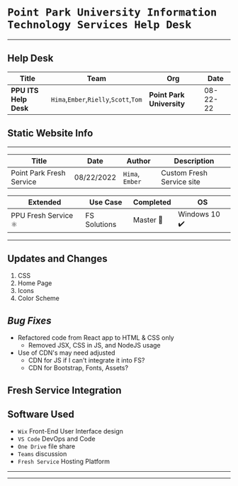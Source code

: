 
# `Point Park University Information Technology Services Help Desk`

___
<!-- title: 'PPU ITS Help Desk'
author:`Hima`,`Ember`,`Rielly`,`Scott`,`Tom`
date: 08-22-2022
description: Website designed by Ember and coded by Hima to integrate with and update the client side of Point Park University Fresh Service support website.
___ -->

## Help Desk

| Title | Team | Org | Date |
| -------|--------|-----|---- |
| **PPU ITS Help Desk** | `Hima`,`Ember`,`Rielly`,`Scott`,`Tom` | **Point Park University** | 08-22-22|

## Static Website Info

___
| Title            | Date       | Author       | Description            |
| ---------------- | ---------- | ------------ | ---------------------- |
| Point Park Fresh Service | 08/22/2022 | `Hima`, `Ember` | Custom Fresh Service site|

| Extended             | Use Case        | Completed | OS   |
| -------------------- | --------------- | --------- | -------- |
| PPU Fresh Service ⚛️ | FS Solutions | Master 🏁 | Windows 10 ✔️ |
___

## Updates and Changes

1. CSS
2. Home Page
3. Icons
4. Color Scheme

## _Bug Fixes_

- Refactored code from React app to HTML & CSS only
  - Removed JSX, CSS in JS, and NodeJS usage
- Use of CDN's may need adjusted
  - CDN for JS if I can't integrate it into FS?
  - CDN for Bootstrap, Fonts, Assets?

## Fresh Service Integration

## Software Used

- `Wix` Front-End User Interface design
- `VS Code` DevOps and Code
- `One Drive` file share
- `Teams` discussion
- `Fresh Service` Hosting Platform

<!-- ### App Info -->
<!-- | **Build Info** | **Content**                                                    | **Dependencies**          |
| -------------- | -------------------------------------------------------------- | ------------------------- |
| Lib & Lang     | `React` `JSX` `HTML` `CSS` `json`                              | [x] completed             |
| Config         | `Webpack` Bundler `Babel` Transpiler `NPM/npx` Package Manager | [x] completed             |
| UI/UX          | `headlessui` `Tailwindcss` `heroIcons` `typography`            | [ ] customizable          |
| Deployable     | `Vercel` `Azure` `GitHub Pages`                                | [ ] Build for Production  |
| Folders        | _Root, Src, Posts, Public_                                     | [ ] customizable          |
| Outline        | _Components, Layout, Configuration, Testing_                   | [x] completed             | -->

___

<!-- `**Resources & Citation**`

- [freecodecamp](https://freecodecamp.org/news/build-portfolio-website-react/)
- [react-ded-boiler](https://github.com/bahim22/react-ded-boiler/)
- [createapp.dev](https://createapp.dev/) -->

___
<!-- 
#### `Affiliations` [^2]

[^2]: GitHub Profile **[`Hima-Balde`](https://github.com/bahim22)**

Nom de Guerre: _Bahim22_ | _Dionysus_ |
___ -->
